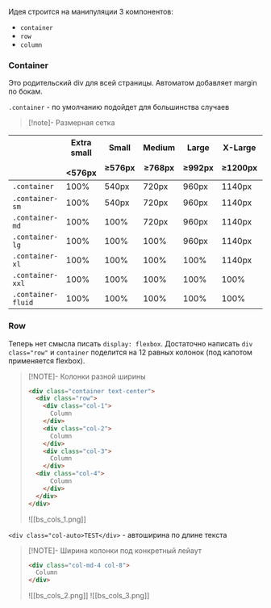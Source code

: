 Идея строится на манипуляции 3 компонентов: 
- `container`
- `row`
- `column`

### Container

Это родительский div для всей страницы. Автоматом добавляет margin по бокам. 

`.container` - по умолчанию подойдет для большинства случаев

> [!note]- Размерная сетка
> 
|                    | Extra small<br><br><576px | Small<br><br>≥576px | Medium<br><br>≥768px | Large<br><br>≥992px | X-Large<br><br>≥1200px | XX-Large<br><br>≥1400px |
| ------------------ | ------------------------- | ------------------- | -------------------- | ------------------- | ---------------------- | ----------------------- |
| `.container`       | 100%                      | 540px               | 720px                | 960px               | 1140px                 | 1320px                  |
| `.container-sm`    | 100%                      | 540px               | 720px                | 960px               | 1140px                 | 1320px                  |
| `.container-md`    | 100%                      | 100%                | 720px                | 960px               | 1140px                 | 1320px                  |
| `.container-lg`    | 100%                      | 100%                | 100%                 | 960px               | 1140px                 | 1320px                  |
| `.container-xl`    | 100%                      | 100%                | 100%                 | 100%                | 1140px                 | 1320px                  |
| `.container-xxl`   | 100%                      | 100%                | 100%                 | 100%                | 100%                   | 1320px                  |
| `.container-fluid` | 100%                      | 100%                | 100%                 | 100%                | 100%                   | 100%                    |

### Row

Теперь нет смысла писать `display: flexbox`. Достаточно написать 
`div class="row"` и `container` поделится на 12 равных колонок (под капотом применяется flexbox). 

> [!NOTE]- Колонки разной ширины
> ```html
> <div class="container text-center">
>   <div class="row">
>     <div class="col-1">
>       Column
>     </div>
>     <div class="col-2">
>       Column
>     </div>
>     <div class="col-3">
>       Column
>     </div>
> 	<div class="col-4">
>       Column
>     </div>
>   </div>
> </div>
> ```
> ![[bs_cols_1.png]]

`<div class="col-auto>TEST</div>` - автоширина по длине текста 


> [!NOTE]- Ширина колонки под конкретный лейаут
> 
> ```html
> <div class="col-md-4 col-8">
>   Column
> </div>
> ```
> 
> ![[bs_cols_2.png]] 
> ![[bs_cols_3.png]]